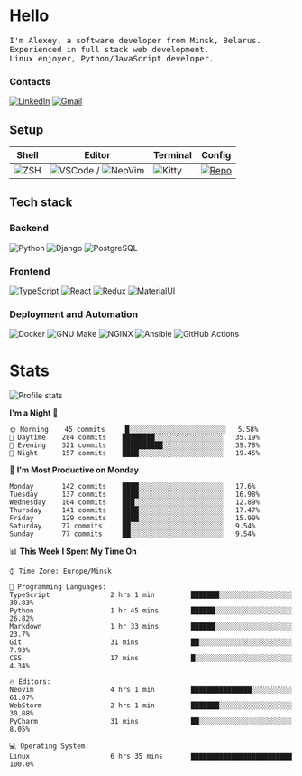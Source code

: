 # Hello

<p>
    <samp>
        I'm Alexey, a software developer from Minsk, Belarus.
        <br>
	Experienced in full stack web development.
	<br>
	Linux enjoyer, Python/JavaScript developer.
    </samp>
</p>

### Contacts

[![LinkedIn](https://img.icons8.com/fluency/48/000000/linkedin.png)](https://www.linkedin.com/in/dhvcc/)
[![Gmail](https://img.icons8.com/fluency/48/000000/gmail-new.png)](mailto:alexey.artishevskiy@gmail.com)

## Setup

| Shell | Editor | Terminal | Config |
|-------|--------|----------|--------|
| ![ZSH](https://img.shields.io/badge/-ZSH-000000?style=flat&logo=GNU-Bash) | ![VSCode](https://img.shields.io/badge/-VSCode-000000?style=flat&logo=Visual-Studio-Code&logoColor=0066b8) / ![NeoVim](https://img.shields.io/badge/-NeoVim-000000?style=flat&logo=Neovim) | ![Kitty](https://img.shields.io/badge/-Kitty-000000?style=flat&logo=Windows-Terminal) | [![Repo](https://img.shields.io/badge/-Repo-000000?style=flat&logo=Github)](https://github.com/dhvcc/configs)


## Tech stack

### Backend

![Python](https://img.shields.io/badge/-Python-black?style=flat&logo=Python&logoColor=FFE17E)
![Django](https://img.shields.io/badge/-Django-black?style=flat&logo=Django&logoColor=20AA76)
![PostgreSQL](https://img.shields.io/badge/-PostgreSQL-black?style=flat&logo=PostgreSQL)

### Frontend

![TypeScript](https://img.shields.io/badge/-TypeScript-black?style=flat&logo=TypeScript)
![React](https://img.shields.io/badge/-React-black?style=flat&logo=React)
![Redux](https://img.shields.io/badge/-Redux-black?style=flat&logo=Redux&logoColor=764ABC)
![MaterialUI](https://img.shields.io/badge/-MaterialUI-black?style=flat&logo=MUI&logoColor=9170c2)

### Deployment and Automation

![Docker](https://img.shields.io/badge/-Docker-black?style=flat&logo=Docker)
![GNU Make](https://img.shields.io/badge/-GNU%20Make-black?style=flat&logo=GNU)
![NGINX](https://img.shields.io/badge/-NGINX-black?style=flat&logo=NGINX&logoColor=009639)
![Ansible](https://img.shields.io/badge/-Ansible-black?style=flat&logo=Ansible)
![GitHub Actions](https://img.shields.io/badge/-GitHub%20Actions-black?style=flat&logo=GitHub-Actions)

# Stats

![Profile stats](https://github-readme-stats.dhvcc.vercel.app/api?username=dhvcc&hide_title=true&show_icons=true&count_private=true&theme=react&hide_border=true)

<!--START_SECTION:waka-->
**I'm a Night 🦉** 

```text
🌞 Morning    45 commits     █░░░░░░░░░░░░░░░░░░░░░░░░   5.58% 
🌆 Daytime    284 commits    ████████░░░░░░░░░░░░░░░░░   35.19% 
🌃 Evening    321 commits    ██████████░░░░░░░░░░░░░░░   39.78% 
🌙 Night      157 commits    ████░░░░░░░░░░░░░░░░░░░░░   19.45%

```
📅 **I'm Most Productive on Monday** 

```text
Monday       142 commits    ████░░░░░░░░░░░░░░░░░░░░░   17.6% 
Tuesday      137 commits    ████░░░░░░░░░░░░░░░░░░░░░   16.98% 
Wednesday    104 commits    ███░░░░░░░░░░░░░░░░░░░░░░   12.89% 
Thursday     141 commits    ████░░░░░░░░░░░░░░░░░░░░░   17.47% 
Friday       129 commits    ████░░░░░░░░░░░░░░░░░░░░░   15.99% 
Saturday     77 commits     ██░░░░░░░░░░░░░░░░░░░░░░░   9.54% 
Sunday       77 commits     ██░░░░░░░░░░░░░░░░░░░░░░░   9.54%

```


📊 **This Week I Spent My Time On** 

```text
⌚︎ Time Zone: Europe/Minsk

💬 Programming Languages: 
TypeScript               2 hrs 1 min         ███████░░░░░░░░░░░░░░░░░░   30.83% 
Python                   1 hr 45 mins        ██████░░░░░░░░░░░░░░░░░░░   26.82% 
Markdown                 1 hr 33 mins        ██████░░░░░░░░░░░░░░░░░░░   23.7% 
Git                      31 mins             ██░░░░░░░░░░░░░░░░░░░░░░░   7.93% 
CSS                      17 mins             █░░░░░░░░░░░░░░░░░░░░░░░░   4.34%

🔥 Editors: 
Neovim                   4 hrs 1 min         ███████████████░░░░░░░░░░   61.07% 
WebStorm                 2 hrs 1 min         ███████░░░░░░░░░░░░░░░░░░   30.88% 
PyCharm                  31 mins             ██░░░░░░░░░░░░░░░░░░░░░░░   8.05%

💻 Operating System: 
Linux                    6 hrs 35 mins       █████████████████████████   100.0%

```


<!--END_SECTION:waka-->
